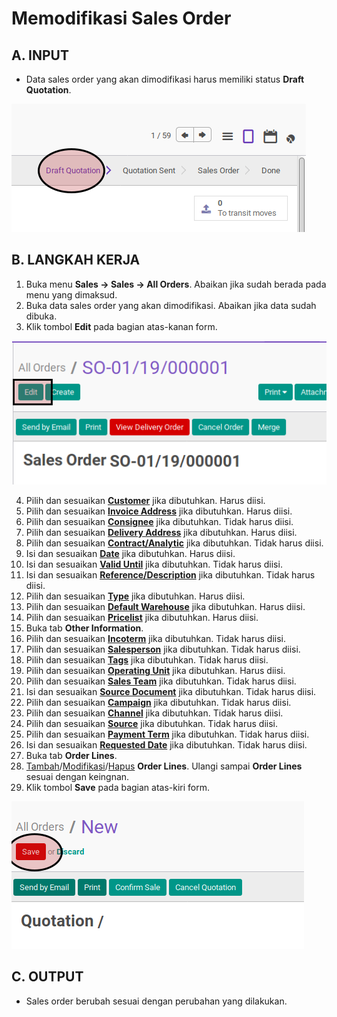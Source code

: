 # Memodifikasi Sales Order

## A. INPUT

* Data sales order yang akan dimodifikasi harus memiliki status **Draft Quotation**.

![](../../img/sales-order/status-draft-quotation.png)

## B. LANGKAH KERJA

1. Buka menu **Sales -> Sales -> All Orders**. Abaikan jika sudah berada pada menu yang dimaksud.
2. Buka data sales order yang akan dimodifikasi. Abaikan jika data sudah dibuka.
3. Klik tombol **Edit** pada bagian atas-kanan form.

![](../../img/sales-order/tombol-edit.png)

4. Pilih dan sesuaikan **[Customer](./penjelasan.md#field-customer)** jika dibutuhkan. Harus diisi.
5. Pilih dan sesuaikan **[Invoice Address](./penjelasan.md#field-customer)** jika dibutuhkan. Harus diisi.
6. Pilih dan sesuaikan **[Consignee](./penjelasan.md#field-consginee)** jika dibutuhkan. Tidak harus diisi.
7. Pilih dan sesuaikan **[Delivery Address](./penjelasan.md#field-delivery)** jika dibutuhkan. Harus diisi.
8. Pilih dan sesuaikan **[Contract/Analytic](./penjelasan.md#field-analytic)** jika dibutuhkan. Tidak harus diisi.
9. Isi dan sesuaikan **[Date](./penjelasan.md#field-date)** jika dibutuhkan. Harus diisi.
10. Isi dan sesuaikan **[Valid Until](./penjelasan.md#field-valid)** jika dibutuhkan. Tidak harus diisi.
11. Isi dan sesuaikan **[Reference/Description](./penjelasan.md#field-ref-desc)** jika dibutuhkan. Tidak harus diisi.
12. Pilih dan sesuaikan **[Type](./penjelasan.md#field-type)** jika dibutuhkan. Harus diisi.
13. Pilih dan sesuaikan **[Default Warehouse](./penjelasan.md#field-warehouse)** jika dibutuhkan. Harus diisi.
14. Pilih dan sesuaikan **[Pricelist](./penjelasan.md#field-pricelist)** jika dibutuhkan. Harus diisi.
15. Buka tab **Other Information**.
16. Pilih dan sesuaikan **[Incoterm](./penjelasan.md#field-incoterm)** jika dibutuhkan. Tidak harus diisi.
17. Pilih dan sesuaikan **[Salesperson](./penjelasan.md#field-salesperson)** jika dibutuhkan. Tidak harus diisi.
18. Pilih dan sesuaikan **[Tags](./penjelasan.md#field-tags)** jika dibutuhkan. Tidak harus diisi.
19. Pilih dan sesuaikan **[Operating Unit](./penjelasan.md#field-operating-unit)** jika dibutuhkan. Harus diisi.
20. Pilih dan sesuaikan **[Sales Team](./penjelasan.md#field-sales-team)**  jika dibutuhkan. Tidak harus diisi.
21. Isi dan sesuaikan **[Source Document](./penjelasan.md#field-source-document)** jika dibutuhkan. Tidak harus diisi.
22. Pilih dan sesuaikan **[Campaign](./penjelasan.md#field-campaign)** jika dibutuhkan. Tidak harus diisi.
23. Pilih dan sesuaikan **[Channel](./penjelasan.md#field-channel)** jika dibutuhkan. Tidak harus diisi.
24. Pilih dan sesuaikan **[Source](./penjelasan.md#field-source)** jika dibutuhkan. Tidak harus diisi.
25. Pilih dan sesuaikan **[Payment Term](./penjelasan.md#field-payment-term)** jika dibutuhkan. Tidak harus diisi.
26. Isi dan sesuaikan **[Requested Date](./penjelasan.md#field-requested-date)** jika dibutuhkan. Tidak harus diisi.
27. Buka tab **Order Lines**.
28. <a name="l28">[Tambah](./membuat-line.md)/[Modifikasi](./modifikasi-line.md)/[Hapus](./meghapus-line.md) **Order Lines**</a>. Ulangi sampai **Order Lines** sesuai dengan keingnan.
29. <a name="l29">Klik</a> tombol **Save** pada bagian atas-kiri form.

![](../../img/sales-order/tombol-save.png)

## C. OUTPUT

* Sales order berubah sesuai dengan perubahan yang dilakukan.
